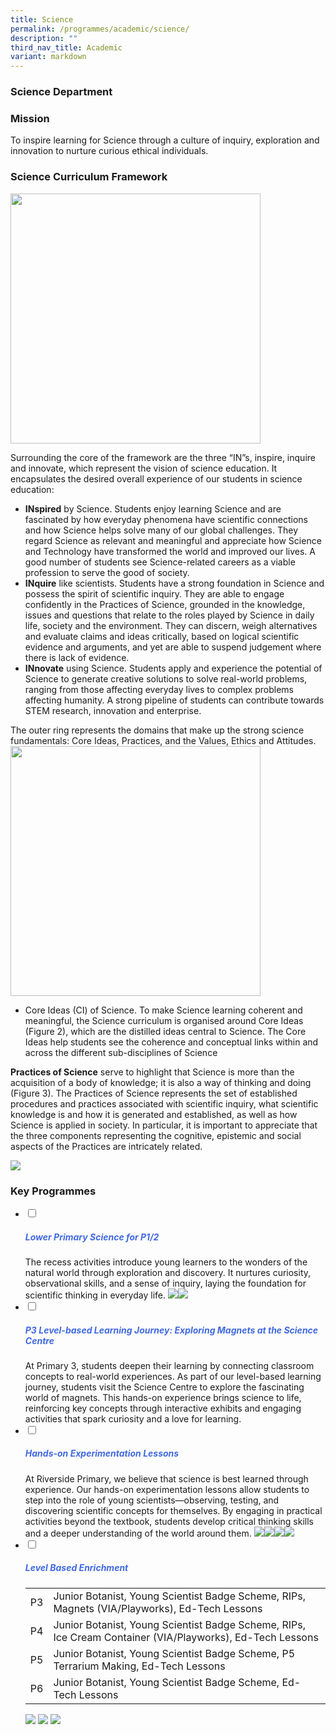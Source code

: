 ```yaml
---
title: Science
permalink: /programmes/academic/science/
description: ""
third_nav_title: Academic
variant: markdown
---
```

### Science Department
### **Mission**
To inspire learning for Science through a culture of inquiry, exploration and innovation to nurture curious ethical individuals.
### **Science Curriculum Framework**
<img src="/images/Science1.png" style="width:400px">

Surrounding the core of the framework are the three “IN”s, inspire, inquire and innovate, which represent the vision of science education. It encapsulates the desired overall experience of our students in science education:

*   **INspired**&nbsp;by Science. Students enjoy learning Science and are fascinated by how everyday phenomena have scientific connections and how Science helps solve many of our global challenges. They regard Science as relevant and meaningful and appreciate how Science and Technology have transformed the world and improved our lives. A good number of students see Science-related careers as a viable profession to serve the good of society.
*   **INquire**&nbsp;like scientists. Students have a strong foundation in Science and possess the spirit of scientific inquiry. They are able to engage confidently in the Practices of Science, grounded in the knowledge, issues and questions that relate to the roles played by Science in daily life, society and the environment. They can discern, weigh alternatives and evaluate claims and ideas critically, based on logical scientific evidence and arguments, and yet are able to suspend judgement where there is lack of evidence.
*   **INnovate**&nbsp;using Science. Students apply and experience the potential of Science to generate creative solutions to solve real-world problems, ranging from those affecting everyday lives to complex problems affecting humanity. A strong pipeline of students can contribute towards STEM research, innovation and enterprise.

The outer ring represents the domains that make up the strong science fundamentals: Core Ideas, Practices, and the Values, Ethics and Attitudes.
<img src="/images/Science3.png" style="width:400px">

*   Core Ideas (CI) of Science. To make Science learning coherent and meaningful, the Science curriculum is organised around Core Ideas (Figure 2), which are the distilled ideas central to Science. The Core Ideas help students see the coherence and conceptual links within and across the different sub-disciplines of Science

**Practices of Science**&nbsp;serve to highlight that Science is more than the acquisition of a body of knowledge; it is also a way of thinking and doing (Figure 3). The Practices of Science represents the set of established procedures and practices associated with scientific inquiry, what scientific knowledge is and how it is generated and established, as well as how Science is applied in society. In particular, it is important to appreciate that the three components representing the cognitive, epistemic and social aspects of the Practices are intricately related.
  
<img src="/images/Science2.png">

### **Key Programmes**

<ul class="jekyllcodex_accordion">
<li>
<input type="checkbox" id="accordion1">
<label for="accordion1"><h5 style="color:RoyalBlue">Lower Primary Science for P1/2</h5></label>
<div>
	The recess activities introduce young learners to the wonders of the natural world through exploration and discovery. It nurtures curiosity, observational skills, and a sense of inquiry, laying the foundation for scientific thinking in everyday life.
<img src="/images/P1_2_Science1.jpg"><img src="/images/P1_2_Science2.jpg">
</div>
	
</li><li>
<input type="checkbox" id="accordion2">
<label for="accordion2"><h5 style="color:royalblue">P3 Level-based Learning Journey: Exploring Magnets at the Science Centre</h5></label>
<div>
At Primary 3, students deepen their learning by connecting classroom concepts to real-world experiences. As part of our level-based learning journey, students visit the Science Centre to explore the fascinating world of magnets. This hands-on experience brings science to life, reinforcing key concepts through interactive exhibits and engaging activities that spark curiosity and a love for learning.</div>
</li>
<li>
<input type="checkbox" id="accordion3">
<label for="accordion3"><h5 style="color:royalblue">Hands-on Experimentation Lessons</h5></label>
<div>
At Riverside Primary, we believe that science is best learned through experience. Our hands-on experimentation lessons allow students to step into the role of young scientists—observing, testing, and discovering scientific concepts for themselves. By engaging in practical activities beyond the textbook, students develop critical thinking skills and a deeper understanding of the world around them.
<img src="/images/Science_experiments1.jpg"><img src="/images/Science_experiments2.jpg"><img src="/images/Science_experiments3.jpg"><img src="/images/Science_experiments4.jpg">
	</div>
</li>
	<li>
<input type="checkbox" id="accordion4">
<label for="accordion4"><h5 style="color:royalblue">Level Based Enrichment </h5></label>
<div>
<table>
  <tbody><tr>
    <td>P3</td>
    <td>Junior Botanist, Young Scientist Badge Scheme, RIPs, Magnets (VIA/Playworks), Ed-Tech Lessons </td>
  </tr>
  <tr>
    <td>P4</td>
    <td>Junior Botanist, Young Scientist Badge Scheme, RIPs, Ice Cream Container (VIA/Playworks), Ed-Tech Lessons</td>
  </tr>
  <tr>
    <td>P5</td>
    <td>Junior Botanist, Young Scientist Badge Scheme, P5 Terrarium Making, Ed-Tech Lessons</td>
  </tr>
  <tr>
    <td>P6</td>
    <td>Junior Botanist, Young Scientist Badge Scheme, Ed-Tech Lessons</td>
  </tr>	
</tbody></table>
<img src="/images/Science_level_based_enrichment1.jpg">
<img src="/images/Science_level_based_enrichment2.jpg">
<img src="/images/Science_level_based_enrichment3.jpg">
</div>
</li>
</ul>